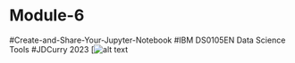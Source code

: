 # Module-6
#Create-and-Share-Your-Jupyter-Notebook
#IBM DS0105EN Data Science Tools
#JDCurry 2023
[![alt text](https://github.com/[JDCURRY/[reponame]/blob/[branch]/image.jpg?raw=true)
